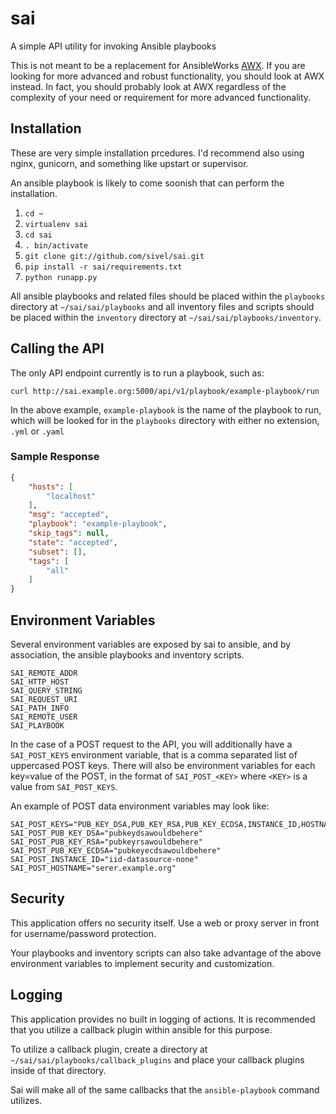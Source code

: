 # sai

A simple API utility for invoking Ansible playbooks

This is not meant to be a replacement for AnsibleWorks [AWX](http://www.ansibleworks.com/ansibleworks-awx/). If you are looking for more advanced and robust functionality, you should look at AWX instead. In fact, you should probably look at AWX regardless of the complexity of your need or requirement for more advanced functionality.

## Installation

These are very simple installation prcedures.  I'd recommend also using nginx, gunicorn, and something like upstart or supervisor.

An ansible playbook is likely to come soonish that can perform the installation.

1. `cd ~`
1. `virtualenv sai`
1. `cd sai`
1. `. bin/activate`
1. `git clone git://github.com/sivel/sai.git`
1. `pip install -r sai/requirements.txt`
1. `python runapp.py`

All ansible playbooks and related files should be placed within the `playbooks` directory at `~/sai/sai/playbooks` and all inventory files and scripts should be placed within the `inventory` directory at `~/sai/sai/playbooks/inventory`.

## Calling the API

The only API endpoint currently is to run a playbook, such as:

`curl http://sai.example.org:5000/api/v1/playbook/example-playbook/run`

In the above example, `example-playbook` is the name of the playbook to run, which will be looked for in the `playbooks` directory with either no extension, `.yml` or `.yaml`

### Sample Response

```json
{
    "hosts": [
        "localhost"
    ],
    "msg": "accepted",
    "playbook": "example-playbook",
    "skip_tags": null,
    "state": "accepted",
    "subset": [],
    "tags": [
        "all"
    ]
}
```

## Environment Variables

Several environment variables are exposed by sai to ansible, and by association, the ansible playbooks and inventory scripts.

```
SAI_REMOTE_ADDR
SAI_HTTP_HOST
SAI_QUERY_STRING
SAI_REQUEST_URI
SAI_PATH_INFO
SAI_REMOTE_USER
SAI_PLAYBOOK
```

In the case of a POST request to the API, you will additionally have a `SAI_POST_KEYS` environment variable, that is a comma separated list of uppercased POST keys.  There will also be environment variables for each key=value of the POST, in the format of `SAI_POST_<KEY>` where `<KEY>` is a value from `SAI_POST_KEYS`.

An example of POST data environment variables may look like:

```
SAI_POST_KEYS="PUB_KEY_DSA,PUB_KEY_RSA,PUB_KEY_ECDSA,INSTANCE_ID,HOSTNAME"
SAI_POST_PUB_KEY_DSA="pubkeydsawouldbehere"
SAI_POST_PUB_KEY_RSA="pubkeyrsawouldbehere"
SAI_POST_PUB_KEY_ECDSA="pubkeyecdsawouldbehere"
SAI_POST_INSTANCE_ID="iid-datasource-none"
SAI_POST_HOSTNAME="serer.example.org"
```

## Security

This application offers no security itself.  Use a web or proxy server in front for username/password protection.

Your playbooks and inventory scripts can also take advantage of the above environment variables to implement security and customization.

## Logging

This application provides no built in logging of actions.  It is recommended that you utilize a callback plugin within ansible for this purpose.

To utilize a callback plugin, create a directory at `~/sai/sai/playbooks/callback_plugins` and place your callback plugins inside of that directory.

Sai will make all of the same callbacks that the `ansible-playbook` command utilizes.
